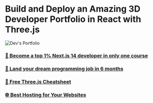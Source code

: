 # Build and Deploy an Amazing 3D Developer Portfolio in React with Three.js
![Dev's Portfolio](https://github.com/devkumar4/Dev-s-Portfolio/assets/100475573/05012f10-d012-4176-a4e6-068f03ef9de6)



### [🌟 Become a top 1% Next.js 14 developer in only one course](https://jsmastery.pro/next14)
### [🚀 Land your dream programming job in 6 months](https://jsmastery.pro/masterclass)
### [📙 Free Three.js Cheatsheet](https://resource.jsmastery.pro/threejs-cheatsheet)
### [🌐 Best Hosting for Your Websites](https://hostinger.com/javascript10)

